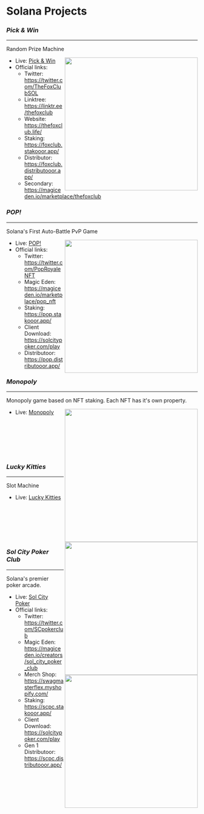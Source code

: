 # Solana Projects

<h3><strong><i>Pick & Win</i></strong></h3>
<hr />

Random Prize Machine

<img align="right" width="350px" src="https://github.com/snowymx/Projects/assets/83990956/24fc5a8a-2052-4b6a-843f-505dc10d41f1.png">

- Live: <a href="https://picknwin.io/ ">Pick & Win</a>
- Official links: 
  - Twitter: https://twitter.com/TheFoxClubSOL
  - Linktree: https://linktr.ee/thefoxclub
  - Website: https://thefoxclub.life/
  - Staking: https://foxclub.stakooor.app/
  - Distributor: https://foxclub.distributooor.app/
  - Secondary: https://magiceden.io/marketplace/thefoxclub



<h3><strong><i>POP!</i></strong></h3>
<hr />

Solana's First Auto-Battle PvP Game

<img align="right" width="350px" src="https://github.com/snowymx/Projects/assets/83990956/912ac248-26e3-4274-851d-2f06143c9e94.png">

- Live: <a href="https://solpop.gg/ ">POP!</a>
- Official links: 
  - Twitter:  https://twitter.com/PopRoyaleNFT
  - Magic Eden: https://magiceden.io/marketplace/pop_nft
  - Staking: https://pop.stakooor.app/
  - Client Download: https://solcitypoker.com/play
  - Distributoor: https://pop.distributooor.app/



<h3><strong><i>Monopoly</i></strong></h3>
<hr />

Monopoly game based on NFT staking.
Each NFT has it's own property.

  <img align="right" width="350px" src="https://github.com/snowymx/Projects/assets/83990956/7bc23635-0d34-483e-b680-47b64af239d5.png">

  - Live: <a href="https://www.monopoly.cafe/">Monopoly</a>
    <br />
    <br />
    <br />
    <br />
    <br />
    <br />
    <br />
    


<h3><strong><i>Lucky Kitties</i></strong></h3>
<hr />

Slot Machine
  <img align="right" width="350px" src="https://github.com/snowymx/Projects/assets/83990956/02e48e64-8a6c-4e24-b58b-3fcb628217bf.png">

  - Live: <a href="https://luckykitties.xyz/">Lucky Kitties</a>
    <br />
    <br />
    <br />
    <br />
    <br />
    <br />
    <br />



<h3><strong><i>Sol City Poker Club</i></strong></h3>
<hr />

Solana's premier poker arcade.

<img align="right" width="350px" src="https://github.com/snowymx/Projects/assets/83990956/6b907dae-23d0-494d-9c18-91bd57f089e4.png">

- Live: <a href="https://solcitypoker.com/">Sol City Poker</a>
- Official links: 
  - Twitter: https://twitter.com/SCpokerclub
  - Magic Eden: https://magiceden.io/creators/sol_city_poker_club
  - Merch Shop: https://swagmasterflex.myshopify.com/
  - Staking: https://scpc.stakooor.app/
  - Client Download: https://solcitypoker.com/play
  - Gen 1 Distributoor: https://scpc.distributooor.app/

  


